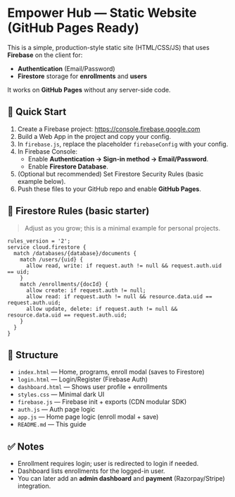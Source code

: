 # Empower Hub — Static Website (GitHub Pages Ready)

This is a simple, production-style static site (HTML/CSS/JS) that uses **Firebase** on the client for:
- **Authentication** (Email/Password)
- **Firestore** storage for **enrollments** and **users**

It works on **GitHub Pages** without any server-side code.

## 🚀 Quick Start

1. Create a Firebase project: https://console.firebase.google.com
2. Build a Web App in the project and copy your config.
3. In `firebase.js`, replace the placeholder `firebaseConfig` with your config.
4. In Firebase Console:
   - Enable **Authentication → Sign-in method → Email/Password**.
   - Enable **Firestore Database**.
5. (Optional but recommended) Set Firestore Security Rules (basic example below).
6. Push these files to your GitHub repo and enable **GitHub Pages**.

## 🔐 Firestore Rules (basic starter)

> Adjust as you grow; this is a minimal example for personal projects.

```
rules_version = '2';
service cloud.firestore {
  match /databases/{database}/documents {
    match /users/{uid} {
      allow read, write: if request.auth != null && request.auth.uid == uid;
    }
    match /enrollments/{docId} {
      allow create: if request.auth != null;
      allow read: if request.auth != null && resource.data.uid == request.auth.uid;
      allow update, delete: if request.auth != null && resource.data.uid == request.auth.uid;
    }
  }
}
```

## 📁 Structure

- `index.html` — Home, programs, enroll modal (saves to Firestore)
- `login.html` — Login/Register (Firebase Auth)
- `dashboard.html` — Shows user profile + enrollments
- `styles.css` — Minimal dark UI
- `firebase.js` — Firebase init + exports (CDN modular SDK)
- `auth.js` — Auth page logic
- `app.js` — Home page logic (enroll modal + save)
- `README.md` — This guide

## ✅ Notes
- Enrollment requires login; user is redirected to login if needed.
- Dashboard lists enrollments for the logged-in user.
- You can later add an **admin dashboard** and **payment** (Razorpay/Stripe) integration.

